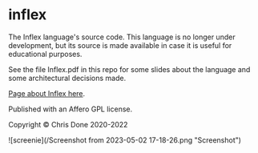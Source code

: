 # inflex

The Inflex language's source code. This language is no longer under development, but its source is made available in case it is useful for educational purposes.

See the file Inflex.pdf in this repo for some slides about the language and some architectural decisions made.

[Page about Inflex here](https://chrisdone.com/posts/inflex/). 

Published with an Affero GPL license.

Copyright ©️ Chris Done 2020-2022

![screenie](/Screenshot from 2023-05-02 17-18-26.png "Screenshot")
